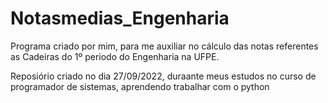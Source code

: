 # Notasmedias_Engenharia
 Programa criado por mim, para me auxiliar no cálculo das notas referentes as Cadeiras do 1º periodo do Engenharia na UFPE. 

 Reposiório criado no dia 27/09/2022, duraante meus estudos no curso de programador de sistemas, aprendendo trabalhar com o python
